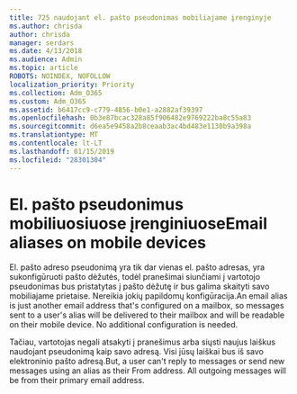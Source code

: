 ```yaml
---
title: 725 naudojant el. pašto pseudonimas mobiliajame įrenginyje
ms.author: chrisda
author: chrisda
manager: serdars
ms.date: 4/13/2018
ms.audience: Admin
ms.topic: article
ROBOTS: NOINDEX, NOFOLLOW
localization_priority: Priority
ms.collection: Adm_O365
ms.custom: Adm_O365
ms.assetid: b6417cc9-c779-4856-b0e1-a2882af39397
ms.openlocfilehash: 0b3e87bcac328a85f906482e9769222ba8c55a83
ms.sourcegitcommit: d6ea5e9458a2b8ceaab3ac4bd483e1130b9a398a
ms.translationtype: MT
ms.contentlocale: lt-LT
ms.lasthandoff: 01/15/2019
ms.locfileid: "28301304"
---
```

# <a name="email-aliases-on-mobile-devices"></a><span data-ttu-id="0f9a3-102">El. pašto pseudonimus mobiliuosiuose įrenginiuose</span><span class="sxs-lookup"><span data-stu-id="0f9a3-102">Email aliases on mobile devices</span></span>

<span data-ttu-id="0f9a3-p101">El. pašto adreso pseudonimą yra tik dar vienas el. pašto adresas, yra sukonfigūruoti pašto dėžutės, todėl pranešimai siunčiami į vartotojo pseudonimas bus pristatytas į pašto dėžutę ir bus galima skaityti savo mobiliajame prietaise. Nereikia jokių papildomų konfigūracija.</span><span class="sxs-lookup"><span data-stu-id="0f9a3-p101">An email alias is just another email address that's configured on a mailbox, so messages sent to a user's alias will be delivered to their mailbox and will be readable on their mobile device. No additional configuration is needed.</span></span>
  
<span data-ttu-id="0f9a3-p102">Tačiau, vartotojas negali atsakyti į pranešimus arba siųsti naujus laiškus naudojant pseudonimą kaip savo adresą. Visi jūsų laiškai bus iš savo elektroninio pašto adresą.</span><span class="sxs-lookup"><span data-stu-id="0f9a3-p102">But, a user can't reply to messages or send new messages using an alias as their From address. All outgoing messages will be from their primary email address.</span></span>
  

